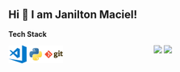 ## Hi 👋 I am Janilton Maciel! 

<b>Tech Stack</b>

<p align="left">
<img align="left" alt="Visual Studio Code" width="36px" src="https://raw.githubusercontent.com/github/explore/80688e429a7d4ef2fca1e82350fe8e3517d3494d/topics/visual-studio-code/visual-studio-code.png" />  
<img align="left" width="36px" src="https://raw.githubusercontent.com/github/explore/80688e429a7d4ef2fca1e82350fe8e3517d3494d/topics/python/python.png" />  
<img align="left" width="36px" src="https://raw.githubusercontent.com/github/explore/80688e429a7d4ef2fca1e82350fe8e3517d3494d/topics/git/git.png" />
</p>


<p align = "center">
  <img src = "https://github-readme-stats.vercel.app/api?username=janiltonmaciel&show_icons=true&theme=dark&line_height=30">
  <img src = "https://github-readme-stats.vercel.app/api/top-langs/?username=janiltonmaciel&hide=css,java,html&theme=dark">
</p>

<!--
**janiltonmaciel/janiltonmaciel** is a ✨ _special_ ✨ repository because its `README.md` (this file) appears on your GitHub profile.

Here are some ideas to get you started:

- 🔭 I’m currently working on ...
- 🌱 I’m currently learning ...
- 👯 I’m looking to collaborate on ...
- 🤔 I’m looking for help with ...
- 💬 Ask me about ...
- 📫 How to reach me: ...
- 😄 Pronouns: ...
- ⚡ Fun fact: ...
-->
